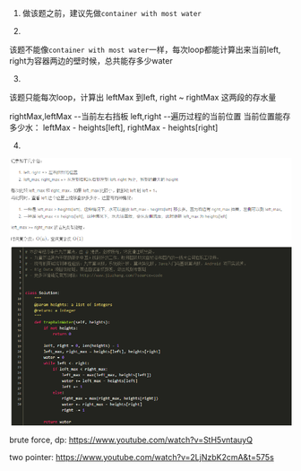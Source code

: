 1. 做该题之前，建议先做`container with most water`





2. 
该题不能像`container with most water`一样，每次loop都能计算出来当前left, right为容器两边的壁时候，总共能存多少water



3. 
该题只能每次loop，计算出 leftMax 到left, right ~ rightMax  这两段的存水量


rightMax,leftMax --当前左右挡板
left,right --遍历过程的当前位置
当前位置能存多少水： leftMax - heights[left], rightMax - heights[right]

4. 

![](../../Image/TrappingRainWater.png)


brute force, dp: https://www.youtube.com/watch?v=StH5vntauyQ

two pointer: https://www.youtube.com/watch?v=2LjNzbK2cmA&t=575s

